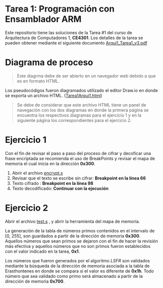 # Tarea 1: Programación con Ensamblador ARM

Este repositorio tiene las soluciones de la Tarea #1 del curso de Arquitectura de Computadores 1, **CE4301**. Los detalles de la tarea se pueden obtener mediante el siguiente documento [Arqui1_Tarea1_v3.pdf](https://github.com/CURSOS-TEC/ARMTarea1/blob/master/Arqui1_Tarea1_v3.pdf "Arqui1_Tarea1_v3.pdf")

# Diagrama de proceso
> Este diagrma debe de ser abierto en un navegador web debido a que es en formato HTML.

Los pseudocódigos fueron diagramados utilizado el editor Draw.io en donde se exporta un archivo HTML. ([Tarea1Arqui1.html](https://github.com/CURSOS-TEC/ARMTarea1/blob/master/Tarea1Arqui1.html "Tarea1Arqui1.html"))

> Se debe de considerar que este archivo HTML tiene un panel de navegación con los dos diagramas  en donde  la primera página se encuentra los respectivos diagramas para el ejercicio 1 y en la siguiente página los correspondientes para el ejercicio 2. 

# Ejercicio 1

Con el fin de revisar el paso a paso del proceso de cifrar y decoficar una frase encriptada se recomienda el uso de BreakPoints y revisar el mapa de memoria el cual inicia en la dirección **0x300**.

 1. Abrir el archivo [encrypt.s](https://github.com/CURSOS-TEC/ARMTarea1/blob/master/encrypt.s "encrypt.s")
 2. Revisar que el texto se escribe sin cifrar: **Breakpoint en la línea 66**
 3. Texto cifrado : **Breakpoint en la línea  98**
 4. Texto decodificado:  **Continuar con la ejecución**

# Ejercicio 2

Abrir el archivo [test.s](https://github.com/CURSOS-TEC/ARMTarea1/blob/master/test.s "test.s") , y abrir la herramienta del mapa de memoria.

La generación de la tabla de números primos contenidos en el intervalo de  [0, 255], son guardados a partir de la dirección de memoria **0x300**. Aquellos números que sean primos se dejaron con el fin de hacer la revisión más efectiva y aquellos números que no son primos fueron establecidos con el valor indicado en la tarea, **0x1**.

Los números que fueron generados por el algoritmo *LSFR* son validados mediante la búsqueda de la dirección de memoria asociada a la tabla de Erasthontenes en donde se compara si el valor es diferente de  **0x1h**. 
Todo número que sea validado como primo será almacenado a partir de la dirección de memoria  **0x700**.
